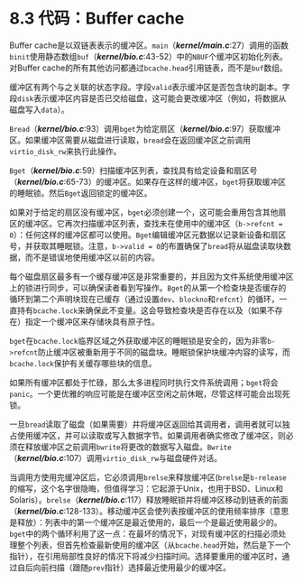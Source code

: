 # 8.3 代码：Buffer cache

Buffer cache是以双链表表示的缓冲区。`main`（***kernel/main.c***:27）调用的函数`binit`使用静态数组`buf`（***kernel/bio.c***:43-52）中的`NBUF`个缓冲区初始化列表。对Buffer cache的所有其他访问都通过`bcache.head`引用链表，而不是`buf`数组。

缓冲区有两个与之关联的状态字段。字段`valid`表示缓冲区是否包含块的副本。字段`disk`表示缓冲区内容是否已交给磁盘，这可能会更改缓冲区（例如，将数据从磁盘写入`data`）。

`Bread`（***kernel/bio.c***:93）调用`bget`为给定扇区（***kernel/bio.c***:97）获取缓冲区。如果缓冲区需要从磁盘进行读取，`bread`会在返回缓冲区之前调用`virtio_disk_rw`来执行此操作。

`Bget`（***kernel/bio.c***:59）扫描缓冲区列表，查找具有给定设备和扇区号（***kernel/bio.c***:65-73）的缓冲区。如果存在这样的缓冲区，`bget`将获取缓冲区的睡眠锁。然后`Bget`返回锁定的缓冲区。

如果对于给定的扇区没有缓冲区，`bget`必须创建一个，这可能会重用包含其他扇区的缓冲区。它再次扫描缓冲区列表，查找未在使用中的缓冲区（`b->refcnt = 0`）：任何这样的缓冲区都可以使用。`Bget`编辑缓冲区元数据以记录新设备和扇区号，并获取其睡眠锁。注意，`b->valid = 0`的布置确保了`bread`将从磁盘读取块数据，而不是错误地使用缓冲区以前的内容。

每个磁盘扇区最多有一个缓存缓冲区是非常重要的，并且因为文件系统使用缓冲区上的锁进行同步，可以确保读者看到写操作。`Bget`的从第一个检查块是否缓存的循环到第二个声明块现在已缓存（通过设置`dev`、`blockno`和`refcnt`）的循环，一直持有`bcache.lock`来确保此不变量。这会导致检查块是否存在以及（如果不存在）指定一个缓冲区来存储块具有原子性。

`bget`在`bcache.lock`临界区域之外获取缓冲区的睡眠锁是安全的，因为非零`b->refcnt`防止缓冲区被重新用于不同的磁盘块。睡眠锁保护块缓冲内容的读写，而`bcache.lock`保护有关缓存哪些块的信息。

如果所有缓冲区都处于忙碌，那么太多进程同时执行文件系统调用；`bget`将会`panic`。一个更优雅的响应可能是在缓冲区空闲之前休眠，尽管这样可能会出现死锁。

一旦`bread`读取了磁盘（如果需要）并将缓冲区返回给其调用者，调用者就可以独占使用缓冲区，并可以读取或写入数据字节。如果调用者确实修改了缓冲区，则必须在释放缓冲区之前调用`bwrite`将更改的数据写入磁盘。`Bwrite`（***kernel/bio.c***:107）调用`virtio_disk_rw`与磁盘硬件对话。

当调用方使用完缓冲区后，它必须调用`brelse`来释放缓冲区(`brelse`是`b-release`的缩写，这个名字很隐晦，但值得学习：它起源于Unix，也用于BSD、Linux和Solaris）。`brelse`（***kernel/bio.c***:117）释放睡眠锁并将缓冲区移动到链表的前面（***kernel/bio.c***:128-133）。移动缓冲区会使列表按缓冲区的使用频率排序（意思是释放）：列表中的第一个缓冲区是最近使用的，最后一个是最近使用最少的。`bget`中的两个循环利用了这一点：在最坏的情况下，对现有缓冲区的扫描必须处理整个列表，但首先检查最新使用的缓冲区（从`bcache.head`开始，然后是下一个指针），在引用局部性良好的情况下将减少扫描时间。选择要重用的缓冲区时，通过自后向前扫描（跟随`prev`指针）选择最近使用最少的缓冲区。